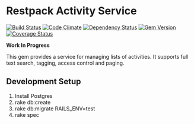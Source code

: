 # Restpack Activity Service

[![Build Status](https://travis-ci.org/RestPack/restpack_activity.png?branch=master)](https://travis-ci.org/RestPack/restpack_activity) [![Code Climate](https://codeclimate.com/github/RestPack/restpack_activity.png)](https://codeclimate.com/github/RestPack/restpack_activity) [![Dependency Status](https://gemnasium.com/RestPack/restpack_activity.png)](https://gemnasium.com/RestPack/restpack_activity) [![Gem Version](https://badge.fury.io/rb/restpack_activity.png)](http://badge.fury.io/rb/restpack_activity) [![Coverage Status](https://coveralls.io/repos/RestPack/restpack_activity/badge.png?branch=coveralls)](https://coveralls.io/r/RestPack/restpack_activity?branch=coveralls)


**Work In Progress**

This gem provides a service for managing lists of activities. It supports full text search, tagging, access control and paging.

## Development Setup

1. Install Postgres
2. rake db:create
3. rake db:migrate RAILS_ENV=test
4. rake spec
